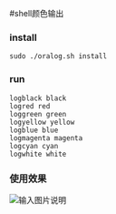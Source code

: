 #shell颜色输出

### install
```shell
sudo ./oralog.sh install

```
### run
```shell
logblack black
logred red
loggreen green
logyellow yellow
logblue blue
logmagenta magenta
logcyan cyan
logwhite white
```

### 使用效果
![输入图片说明](https://images.gitee.com/uploads/images/2018/1031/104238_58435582_756402.png "屏幕截图.png")

